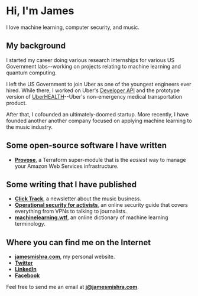 # Hi, I'm James

I love machine learning, computer security, and music.

## My background

I started my career doing various research internships for various US Government labs--working on projects relating to machine learning and quantum computing.

I left the US Government to join Uber as one of the youngest engineers ever hired. While there, I worked on Uber's [Developer API](https://developer.uber.com/) and the prototype version of [UberHEALTH](https://www.uberhealth.com/)--Uber's non-emergency medical transportation product.

After that, I cofounded an ultimately-doomed startup. More recently, I have founded another another company focused on applying machine learning to the music industry.

## Some open-source software I have written
 - **[Provose](https://provose.com)**, a Terraform super-module that is the *easiest* way to manage your Amazon Web Services infrastructure.

## Some writing that I have published
 - **[Click Track](https://clicktrack.substack.com)**, a newsletter about the music business.
 - **[Operational security for activists](https://security.nym.vc)**, an online security guide that covers everything from VPNs to talking to journalists.
 - **[machinelearning.wtf](https://machinelearning.wtf)**, an online dictionary of machine learning terminology.

## Where you can find me on the Internet
 - **[jamesmishra.com](https://jamesmishra.com)**, my personal website.
 - **[Twitter](https://twitter.com/rishmishra)**
 - **[LinkedIn](https://linkedin.com/in/jamesmishra)**
 - **[Facebook](https://facebook.com/james.r.mishra)**

Feel free to send me an email at **[j@jamesmishra.com](mailto:j@jamesmishra.com)**.
